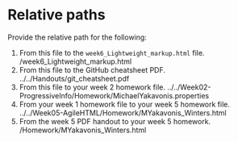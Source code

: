 # Relative paths

Provide the relative path for the following:

1. From this file to the `week6_Lightweight_markup.html` file.
/week6_Lightweight_markup.html
1. From this file to the GitHub cheatsheet PDF.
../../Handouts/git_cheatsheet.pdf
1. From this file to your week 2 homework file.
../../Week02-ProgressiveInfo/Homework/MichaelYakavonis.properties
1. From your week 1 homework file to your week 5 homework file.
../../Week05-AgileHTML/Homework/MYakavonis_Winters.html
1. From the week 5 PDF handout to your week 5 homework.
/Homework/MYakavonis_Winters.html